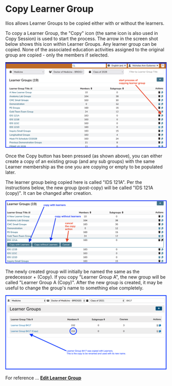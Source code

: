 # Copy Learner Group

Ilios allows Learner Groups to be copied either with or without the learners. 

To copy a Learner Group, the "Copy" icon (the same icon is also used in Copy Session) is used to start the process. The arrow in the screen shot below shows this icon within Learner Groups. Any learner group can be copied. None of the associated education activities assigned to the original group are copied - only the members if selected.

![click to copy](../images/copy_learner_group/click_to_copy.png)

Once the Copy button has been pressed (as shown above), you can either create a copy of an existing group (and any sub groups) with the same Learner membership as the one you are copying or empty to be populated later.

The learner group being copied here is called "IDS 121A". Per the instructions below, the new group (post-copy) will be called "IDS 121A (copy)". It can be changed after creation.

![Copy options displayed](../images/copy_learner_group/copy_options.png)

The newly created group will initially be named the same as the predecessor + (Copy). If you copy "Learner Group A", the new group will be called "Learner Group A (Copy)". After the new group is created, it may be useful to change the group's name to something else completely.

![Learner group - copied](../images/copy_learner_group/learner_group_copied.png)

For reference ... [**Edit Learner Group**](https://iliosproject.gitbook.io/ilios-user-guide/learner-groups/edit-group-properties#edit-group-attributes)

